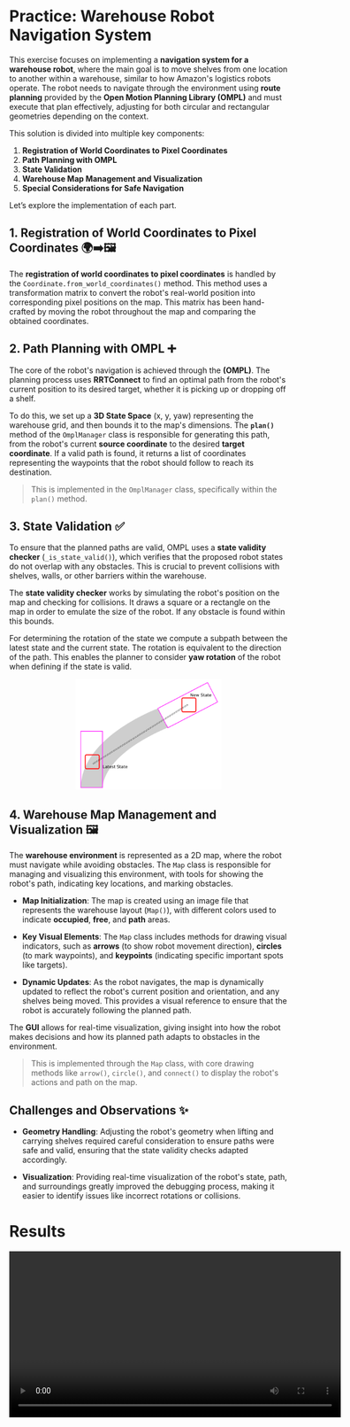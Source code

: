 # Practice: Warehouse Robot Navigation System

This exercise focuses on implementing a **navigation system for a warehouse robot**, where the main goal is to move shelves from one location to another within a warehouse, similar to how Amazon's logistics robots operate. The robot needs to navigate through the environment using **route planning** provided by the **Open Motion Planning Library (OMPL)** and must execute that plan effectively, adjusting for both circular and rectangular geometries depending on the context.

This solution is divided into multiple key components:

1. **Registration of World Coordinates to Pixel Coordinates**
2. **Path Planning with OMPL**
3. **State Validation**
4. **Warehouse Map Management and Visualization**
5. **Special Considerations for Safe Navigation**

Let’s explore the implementation of each part.

## 1. Registration of World Coordinates to Pixel Coordinates 🌍➡️🖼️

The **registration of world coordinates to pixel coordinates** is handled by the `Coordinate.from_world_coordinates()` method. This method uses a transformation matrix to convert the robot's real-world position into corresponding pixel positions on the map. This matrix has been hand-crafted by moving the robot throughout the map and comparing the obtained coordinates. 

## 2. Path Planning with OMPL ➕

The core of the robot's navigation is achieved through the **(OMPL)**. The planning process uses **RRTConnect** to find an optimal path from the robot's current position to its desired target, whether it is picking up or dropping off a shelf.

To do this, we set up a **3D State Space** (x, y, yaw) representing the warehouse grid, and then bounds it to the map's dimensions.  The **`plan()`** method of the `OmplManager` class is responsible for generating this path, from the robot's current **source coordinate** to the desired **target coordinate**. If a valid path is found, it returns a list of coordinates representing the waypoints that the robot should follow to reach its destination.

> This is implemented in the `OmplManager` class, specifically within the `plan()` method.

## 3. State Validation ✅


To ensure that the planned paths are valid, OMPL uses a **state validity checker** (`_is_state_valid()`), which verifies that the proposed robot states do not overlap with any obstacles. This is crucial to prevent collisions with shelves, walls, or other barriers within the warehouse.

The **state validity checker** works by simulating the robot's position on the map and checking for collisions. It draws a square or a rectangle on the map in order to emulate the size of the robot. If any obstacle is found within this bounds.

For determining the rotation of the state we compute a subpath between the latest state and the current state. The rotation is equivalent to the direction of the path. This enables the planner to consider **yaw rotation** of the robot when defining if the state is valid.

<div align="center">
    <img src="./media/p4/path_planning.png" height=200px>
</div>

## 4. Warehouse Map Management and Visualization 🖼

The **warehouse environment** is represented as a 2D map, where the robot must navigate while avoiding obstacles. The `Map` class is responsible for managing and visualizing this environment, with tools for showing the robot's path, indicating key locations, and marking obstacles.

- **Map Initialization**: The map is created using an image file that represents the warehouse layout (`Map()`), with different colors used to indicate **occupied**, **free**, and **path** areas.

- **Key Visual Elements**: The `Map` class includes methods for drawing visual indicators, such as **arrows** (to show robot movement direction), **circles** (to mark waypoints), and **keypoints** (indicating specific important spots like targets).

- **Dynamic Updates**: As the robot navigates, the map is dynamically updated to reflect the robot's current position and orientation, and any shelves being moved. This provides a visual reference to ensure that the robot is accurately following the planned path.

The **GUI** allows for real-time visualization, giving insight into how the robot makes decisions and how its planned path adapts to obstacles in the environment.

> This is implemented through the `Map` class, with core drawing methods like `arrow()`, `circle()`, and `connect()` to display the robot's actions and path on the map.

## Challenges and Observations ✨

- **Geometry Handling**: Adjusting the robot's geometry when lifting and carrying shelves required careful consideration to ensure paths were safe and valid, ensuring that the state validity checks adapted accordingly.

- **Visualization**: Providing real-time visualization of the robot's state, path, and surroundings greatly improved the debugging process, making it easier to identify issues like incorrect rotations or collisions.

# Results

<div align="center">
    <video width="600" controls>
        <source src="https://github.com/user-attachments/assets/2ecc8b7f-bf99-46c3-9f17-ed443cfb675d" type="video/mp4">
    </video>
</div>
